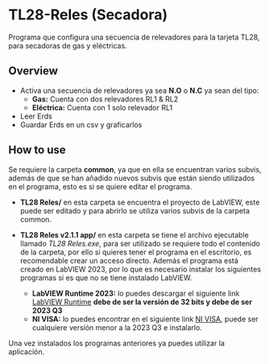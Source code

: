 # TL28-Reles (Secadora)

Programa que configura una secuencia de relevadores para la tarjeta TL28, para secadoras de gas y eléctricas.

## Overview
- Activa una secuencia de relevadores ya sea **N.O** o **N.C** ya sean del tipo:
  - **Gas:** Cuenta con dos relevadores RL1 & RL2
  - **Eléctrica:** Cuenta con 1 solo relevador RL1
- Leer Erds
- Guardar Erds en un csv y graficarlos

## How to use
Se requiere la carpeta **common**, ya que en ella se encuentran varios subvis, además de que se han añadido nuevos subvis que están siendo utilizados en el programa, esto es si se quiere editar el programa.

- **TL28 Reles/** en esta carpeta se encuentra el proyecto de LabVIEW, este puede ser editado y para abrirlo se utiliza varios subvis de la carpeta common.

- **TL28 Reles v2.1.1 app/** en esta carpeta se tiene el archivo ejecutable llamado *TL28 Reles.exe*, para ser utilizado se requiere todo el contenido de la carpeta, por ello si quieres tener el programa en el escritorio, es recomendable crear un acceso directo. Además el programa está creado en LabVIEW 2023, por lo que es necesario instalar los siguientes programas si es que no se tiene instalado LabVIEW.
  - **LabVIEW Runtime 2023:** lo puedes descargar el siguiente link [LabVIEW Runtime](https://www.ni.com/es/support/downloads/software-products/download.labview-runtime.html#485589) **debe de ser la versión de 32 bits y debe de ser 2023 Q3**
  - **NI VISA:** lo puedes encontrar en el siguiente link [NI VISA](https://www.ni.com/es/support/downloads/drivers/download.ni-visa.html#484351), puede ser cualquiere versión menor a la 2023 Q3 e instalarlo.

Una vez instalados los programas anteriores ya puedes utilizar la aplicación.